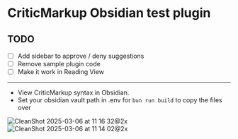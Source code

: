 # CriticMarkup Obsidian test plugin
## TODO
- [ ] Add sidebar to approve / deny suggestions
- [ ] Remove sample plugin code
- [ ] Make it work in Reading View
---
* View CriticMarkup syntax in Obsidian.
* Set your obsidian vault path in .env for `bun run build` to copy the files over

![CleanShot 2025-03-06 at 11 16 32@2x](https://github.com/user-attachments/assets/f022d32f-2188-4544-adaa-236b0a68b156)
![CleanShot 2025-03-06 at 11 14 02@2x](https://github.com/user-attachments/assets/08ef3305-42c3-455c-90b5-54632f818557)


